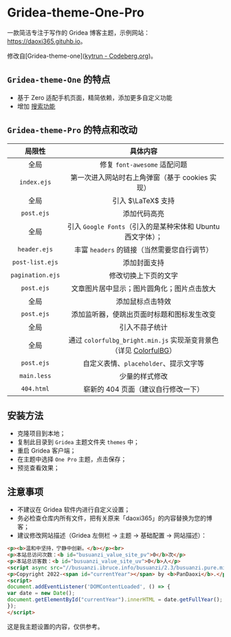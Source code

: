 # Gridea-theme-One-Pro

一款简洁专注于写作的 Gridea 博客主题，示例网站：<https://daoxi365.gituhb.io>。

修改自[Gridea-theme-one]([kytrun - Codeberg.org](https://codeberg.org/kytrun/gridea-theme-one))。

## `Gridea-theme-One` 的特点

- 基于 Zero 适配手机页面，精简依赖，添加更多自定义功能
- 增加 [搜索功能](https://github.com/kytrun/gridea-search)

## `Gridea-theme-Pro` 的特点和改动

|      局限性      |                           具体内容                           |
| :--------------: | :----------------------------------------------------------: |
|       全局       |                 修复 `font-awesome` 适配问题                 |
|   `index.ejs`    |       第一次进入网站时右上角弹窗（基于 cookies 实现）        |
|       全局       |                      引入 $\LaTeX$ 支持                      |
|    `post.ejs`    |                         添加代码高亮                         |
|       全局       | 引入 `Google Fonts`（引入的是某种宋体和 Ubuntu 西文字体）；  |
|   `header.ejs`   |         丰富 `headers` 的链接（当然需要您自行调节）          |
| `post-list.ejs`  |                         添加封面支持                         |
| `pagination.ejs` |                     修改切换上下页的文字                     |
|    `post.ejs`    |          文章图片居中显示；图片圆角化；图片点击放大          |
|       全局       |                       添加鼠标点击特效                       |
|    `post.ejs`    |          添加监听器，使跳出页面时标题和图标发生改变          |
|       全局       |                        引入不蒜子统计                        |
|       全局       | 通过 `colorfulbg_bright.min.js` 实现渐变背景色（详见 [ColorfulBG](https://github.com/pandaoxi/colorfulbg)） |
|    `post.ejs`    |            自定义表情、`placeholder`、提示文字等             |
|   `main.less`    |                        少量的样式修改                        |
|    `404.html`    |             崭新的 404 页面（建议自行修改一下）              |

## 安装方法

- 克隆项目到本地；
- 复制此目录到 `Gridea` 主题文件夹 `themes` 中；
- 重启 Gridea 客户端；
- 在主题中选择 `One Pro` 主题，点击保存；
- 预览查看效果；

## 注意事项

-   不建议在 Gridea 软件内进行自定义设置；
-   务必检查仓库内所有文件，把有关原来「daoxi365」的内容替换为您的博客；
-   建议修改网站描述（Gridea 左侧栏 → 主题 → 基础配置 → 网站描述）：

```html
<p><b>温和中坚持，宁静中创新。</b></p><br>
<p>本站总访问次数：<b id="busuanzi_value_site_pv">0</b>次</p>
<p>本站总访客数：<b id="busuanzi_value_site_uv">0</b>人</p>
<script async src="//busuanzi.ibruce.info/busuanzi/2.3/busuanzi.pure.mini.js"></script><br>
<p>Copyright 2022-<span id="currentYear"></span> by <b>PanDaoxi</b>.</p><p>All rights reserved.</p>
<script>
document.addEventListener('DOMContentLoaded', () => {
var date = new Date();
document.getElementById("currentYear").innerHTML = date.getFullYear();
});
</script>
```

这是我主题设置的内容，仅供参考。

